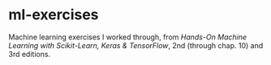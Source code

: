 # ml-exercises
Machine learning exercises I worked through, from _Hands-On Machine Learning with Scikit-Learn, Keras & TensorFlow_, 2nd (through chap. 10) and 3rd editions.
